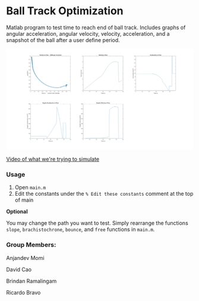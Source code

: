# Ball Track Optimization

Matlab program to test time to reach end of ball track. Includes graphs of angular acceleration, angular velocity, velocity, acceleration, and a snapshot of the ball after a user define period.

![output](output.png) 

[Video of what we're trying to simulate](https://www.youtube.com/watch?v=0w8jsNglxQI&feature=youtu.be) 

### Usage
1. Open `main.m`
2. Edit the constants under the `% Edit these constants` comment at the top of main

**Optional**

You may change the path you want to test. Simply rearrange the functions `slope`, `brachistochrone`, `bounce`, and `free` functions in `main.m`.  

### Group Members:

Anjandev Momi

David Cao

Brindan Ramalingam

Ricardo Bravo
